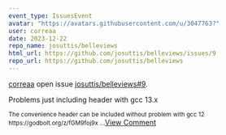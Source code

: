 ```yaml
---
event_type: IssuesEvent
avatar: "https://avatars.githubusercontent.com/u/3047763?"
user: correaa
date: 2023-12-22
repo_name: josuttis/belleviews
html_url: https://github.com/josuttis/belleviews/issues/9
repo_url: https://github.com/josuttis/belleviews
---
```


<a href='https://github.com/correaa' target='_blank'>correaa</a> open issue <a href='https://github.com/josuttis/belleviews/issues/9' target='_blank'>josuttis/belleviews#9</a>.

<p>Problems just including header with gcc 13.x</p><small>The convenience header can be included without problem with gcc 12 https://godbolt.org/z/fGM9foj9x...</small><a href='https://github.com/josuttis/belleviews/issues/9' target='_blank'>View Comment</a>